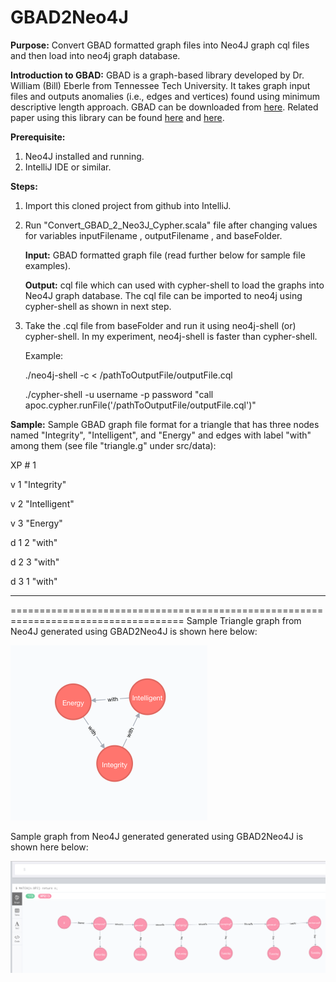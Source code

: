 # GBAD2Neo4J

<b>Purpose:</b>
Convert GBAD formatted graph files into Neo4J graph cql files and then load into neo4j graph database.


<b>Introduction to GBAD:</b>
GBAD is a graph-based library developed by Dr. William (Bill) Eberle from Tennessee Tech University. It takes graph input files and outputs anomalies (i.e., edges and vertices) found using minimum descriptive length approach. GBAD can be downloaded from [here](http://users.csc.tntech.edu/~weberle/gbad/download.html). Related paper using this library can be found [here](http://ailab.wsu.edu/adgs/pdfs/MookiahVAST2014.pdf) and [here](http://www.aaai.org/ocs/index.php/FLAIRS/FLAIRS15/paper/download/10378/10281).

<b>Prerequisite:</b>
1) Neo4J installed and running.
2) IntelliJ IDE or similar.

<b>Steps:</b>
1) Import this cloned project from github into IntelliJ.

2) Run "Convert_GBAD_2_Neo3J_Cypher.scala" file after changing values for variables inputFilename , outputFilename , and baseFolder.

      <b>Input:</b> GBAD formatted graph file (read further below for sample file examples).

      <b>Output:</b> cql file which can used with cypher-shell to load the graphs into Neo4J graph database.
The cql file can be imported to neo4j using cypher-shell as shown in next step.

3) Take the <outputFile>.cql file from baseFolder and run it using neo4j-shell (or) cypher-shell. In my experiment, neo4j-shell is faster than cypher-shell.

   Example:
   
   ./neo4j-shell -c < /pathToOutputFile/outputFile.cql
   
   ./cypher-shell -u username -p password "call apoc.cypher.runFile('/pathToOutputFile/outputFile.cql')"

<b>Sample:</b> Sample GBAD graph file format for a triangle that has three nodes named "Integrity", "Intelligent", and "Energy"
and edges with label "with" among them (see file "triangle.g" under src/data):

XP # 1

v 1 "Integrity"

v 2 "Intelligent"

v 3 "Energy"

d 1 2 "with"

d 2 3 "with"

d 3 1 "with"

----------------------------------------------------------------------------------------------------
==================================================================================== 
Sample Triangle graph from Neo4J generated using GBAD2Neo4J is shown here below:

![Triangle](https://github.com/leninworld/GBAD2Neo4J/blob/master/src/images/triangle.png)

Sample graph from Neo4J generated generated using GBAD2Neo4J is shown here below:

![Sample](https://github.com/leninworld/GBAD2Neo4J/blob/master/src/images/sampleoutputGraph.png)




